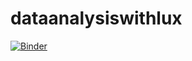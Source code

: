 # dataanalysiswithlux

[![Binder](https://mybinder.org/badge_logo.svg)](https://mybinder.org/v2/gh/tuannm-httt/dataanalysiswithlux/HEAD)
